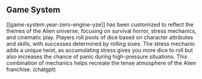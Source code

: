 
## Game System

[[game-system.year-zero-engine-yze]] has been customized to reflect the themes of the Alien universe, focusing on survival horror, stress mechanics, and cinematic play. Players roll pools of dice based on character attributes and skills, with successes determined by rolling sixes. The stress mechanic adds a unique twist, as accumulating stress gives you more dice to roll but also increases the chance of panic during high-pressure situations. This combination of mechanics helps recreate the tense atmosphere of the Alien franchise. (chatgpt)
